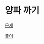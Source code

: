 # 양파 까기

[문제](%E1%84%8B%E1%85%A3%E1%86%BC%E1%84%91%E1%85%A1%20%E1%84%81%E1%85%A1%E1%84%80%E1%85%B5%20fbc7f44e9e9b47e49b4eaafa2317219c/%E1%84%86%E1%85%AE%E1%86%AB%E1%84%8C%E1%85%A6%20d9d42be65d8b4b0a84c7e7781995d730.md)

[풀이](%E1%84%8B%E1%85%A3%E1%86%BC%E1%84%91%E1%85%A1%20%E1%84%81%E1%85%A1%E1%84%80%E1%85%B5%20fbc7f44e9e9b47e49b4eaafa2317219c/%E1%84%91%E1%85%AE%E1%86%AF%E1%84%8B%E1%85%B5%20ddbd3397144b4dca8cd3d40d87c26242.md)